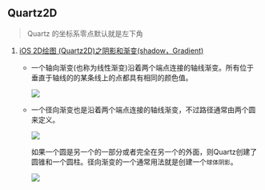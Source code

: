 ## Quartz2D

> Quartz 的坐标系零点默认就是左下角

1. [iOS 2D绘图 (Quartz2D)之阴影和渐变(shadow，Gradient)](https://www.cnblogs.com/huanying2000/p/6230467.html)

	* 一个轴向渐变(也称为线性渐变)沿着两个端点连接的轴线渐变。所有位于垂直于轴线的的某条线上的点都具有相同的颜色值。

		![](https://images2015.cnblogs.com/blog/1072407/201612/1072407-20161229100808601-690057632.png)
		
	* 一个径向渐变也是沿着两个端点连接的轴线渐变，不过路径通常由两个圆来定义。

		![](https://images2015.cnblogs.com/blog/1072407/201612/1072407-20161229100914570-1608521298.png)
		
		如果一个圆是另一个的一部分或者完全在另一个的外面，则Quartz创建了圆锥和一个圆柱。径向渐变的一个通常用法就是创建一个`球体阴影`。
		
		![](https://images2015.cnblogs.com/blog/1072407/201612/1072407-20161229100936976-753162241.png)